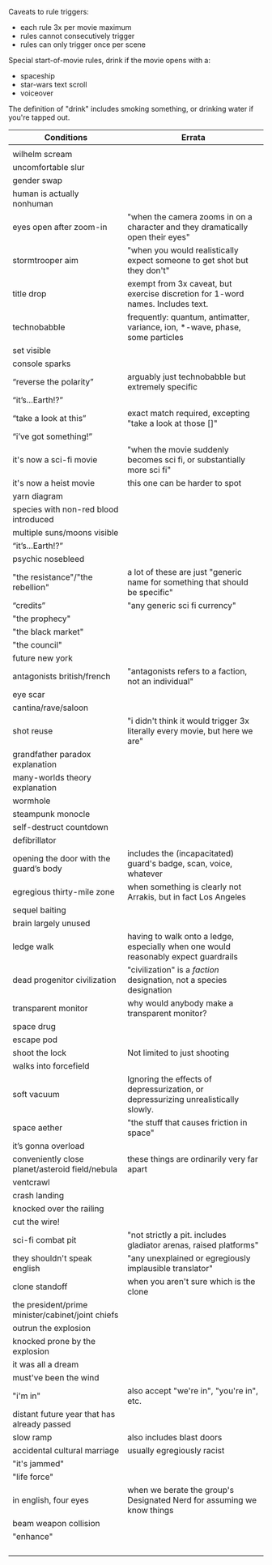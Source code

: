 Caveats to rule triggers:
- each rule 3x per movie maximum
- rules cannot consecutively trigger
- rules can only trigger once per scene

Special start-of-movie rules, drink if the movie opens with a:
- spaceship
- star-wars text scroll
- voiceover

The definition of "drink" includes smoking something, or drinking water if you're tapped out.


|                    Conditions                     |                                        Errata                                       |
| ------------------------------------------------- | ----------------------------------------------------------------------------------- |
|                                                   |                                                                                     |
| wilhelm scream                                    |                                                                                     |
| uncomfortable slur                                |                                                                                     |
| gender swap                                       |                                                                                     |
| human is actually nonhuman                        |                                                                                     |
| eyes open after zoom-in                           | "when the camera zooms in on a character and they dramatically open their eyes"     |
| stormtrooper aim                                  | "when you would realistically expect someone to get shot but they don't"            |
| title drop                                        | exempt from 3x caveat, but exercise discretion for 1-word names. Includes text.     |
| technobabble                                      | frequently: quantum, antimatter, variance, ion, \*-wave, phase, some particles      |
| set visible                                       |                                                                                     |
| console sparks                                    |                                                                                     |
| “reverse the polarity”                            | arguably just technobabble but extremely specific                                   |
| “it’s...Earth!?”                                  |                                                                                     |
| “take a look at this”                             | exact match required, excepting "take a look at those []"                           |
| “i’ve got something!”                             |                                                                                     |
| it's now a sci-fi movie                           | "when the movie suddenly becomes sci fi, or substantially more sci fi"              |
| it's now a heist movie                            | this one can be harder to spot                                                      |
| yarn diagram                                      |                                                                                     |
| species with non-red blood introduced             |                                                                                     |
| multiple suns/moons visible                       |                                                                                     |
| “it’s...Earth!?”                                  |                                                                                     |
| psychic nosebleed                                 |                                                                                     |
| "the resistance"/"the rebellion"                  | a lot of these are just "generic name for something that should be specific"        |
| “credits”                                         | "any generic sci fi currency"                                                       |
| "the prophecy"                                    |                                                                                     |
| "the black market"                                |                                                                                     |
| "the council"                                     |                                                                                     |
| future new york                                   |                                                                                     |
| antagonists british/french                        | "antagonists refers to a faction, not an individual"                                |
| eye scar                                          |                                                                                     |
| cantina/rave/saloon                               |                                                                                     |
| shot reuse                                        | "i didn't think it would trigger 3x literally every movie, but here we are"         |
| grandfather paradox explanation                   |                                                                                     |
| many-worlds theory explanation                    |                                                                                     |
| wormhole                                          |                                                                                     |
| steampunk monocle                                 |                                                                                     |
| self-destruct countdown                           |                                                                                     |
| defibrillator                                     |                                                                                     |
| opening the door with the guard’s body            | includes the (incapacitated) guard's badge, scan, voice, whatever                   |
| egregious thirty-mile zone                        | when something is clearly not Arrakis, but in fact Los Angeles                      |
| sequel baiting                                    |                                                                                     |
| brain largely unused                              |                                                                                     |
| ledge walk                                        | having to walk onto a ledge, especially when one would reasonably expect guardrails |
| dead progenitor civilization                      | "civilization" is a *faction* designation, not a species designation                |
| transparent monitor                               | why would anybody make a transparent monitor?                                       |
| space drug                                        |                                                                                     |
| escape pod                                        |                                                                                     |
| shoot the lock                                    | Not limited to just shooting                                                        |
| walks into forcefield                             |                                                                                     |
| soft vacuum                                       | Ignoring the effects of depressurization, or depressurizing unrealistically slowly. |
| space aether                                      | "the stuff that causes friction in space"                                           |
| it’s gonna overload                               |                                                                                     |
| conveniently close planet/asteroid field/nebula   | these things are ordinarily very far apart                                          |
| ventcrawl                                         |                                                                                     |
| crash landing                                     |                                                                                     |
| knocked over the railing                          |                                                                                     |
| cut the wire!                                     |                                                                                     |
| sci-fi combat pit                                 | "not strictly a pit. includes gladiator arenas, raised platforms"                   |
| they shouldn't speak english                      | "any unexplained or egregiously implausible translator"                             |
| clone standoff                                    | when you aren't sure which is the clone                                             |
| the president/prime minister/cabinet/joint chiefs |                                                                                     |
| outrun the explosion                              |                                                                                     |
| knocked prone by the explosion                    |                                                                                     |
| it was all a dream                                |                                                                                     |
| must've been the wind                             |                                                                                     |
| "i'm in"                                          | also accept "we're in", "you're in", etc.                                           |
| distant future year that has already passed       |                                                                                     |
| slow ramp                                         | also includes blast doors                                                           |
| accidental cultural marriage                      | usually egregiously racist                                                          |
| "it's jammed"                                     |                                                                                     |
| "life force"                                      |                                                                                     |
| in english, four eyes                             | when we berate the group's Designated Nerd for assuming we know things              |
| beam weapon collision                             |                                                                                     |
| "enhance"                                         |                                                                                     |
|                                                   |                                                                                     |
|                                                   |                                                                                     |
|                                                   |                                                                                     |
|                                                   |                                                                                     |

